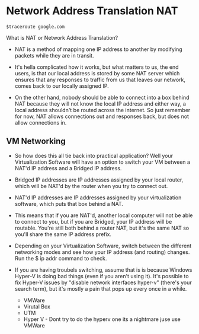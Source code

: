 # Network Address Translation NAT

`$traceroute google.com`

What is NAT or Network Address Translation? 
  
  - NAT is a method of mapping one IP address to another by modifying packets while they are in transit. 
  
  - It's hella complicated how it works, but what matters to us, the end users, is that our local address is stored by some NAT server which ensures that any responses to traffic from us that leaves our network, comes back to our locally assigned IP. 
  
  - On the other hand, nobody should be able to connect into a box behind NAT because they will not know the local IP address and either way, a local address shouldn't be routed across the internet. So just remember for now, NAT allows connections out and responses back, but does not allow connections in. 
  
## VM Networking

  - So how does this all tie back into practical application? Well your Virtualization Software will have an option to switch your VM between a NAT'd IP address and a Bridged IP address.
    
  - Bridged IP addresses are IP addresses assigned by your local router, which will be NAT'd by the router when you try to connect out. 
    
  - NAT'd IP addresses are IP addresses assigned by your virtualization software, which puts that box behind a NAT.
    
  - This means that if you are NAT'd, another local computer will not be able to connect to you, but if you are Bridged, your IP address will be routable. You're still both behind a router NAT, but it's the same NAT so you'll share the same IP address prefix.
  
  - Depending on your Virtualization Software, switch between the different networking modes and see how your IP address (and routing) changes. Run the $ ip addr command to check.
   
  - If you are having troubels switching, assume that is is because  Windows Hyper-V is doing bad things (even if you aren't using it). It's possible to fix Hyper-V issues by "disable network interfaces hyper-v" (there's your search term), but it's mostly a pain that pops up every once in a while.
  
    - VMWare
    - Virutal Box    
    - UTM 
    - Hyper V - Dont try to do the hyperv one its a nightmare juse use VMWare
      

  
